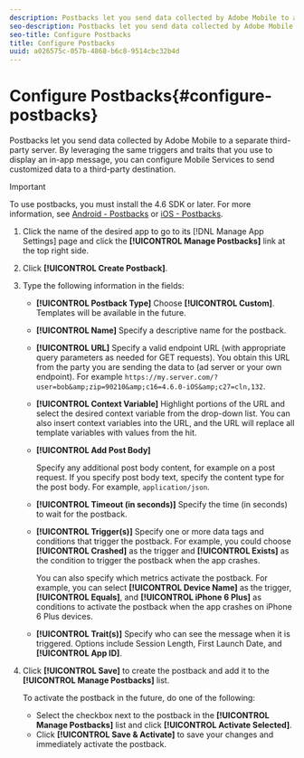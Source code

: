 ```yaml
---
description: Postbacks let you send data collected by Adobe Mobile to a separate third-party server. By leveraging the same triggers and traits that you use to display an in-app message, you can configure Mobile Services to send customized data to a third-party destination.
seo-description: Postbacks let you send data collected by Adobe Mobile to a separate third-party server. By leveraging the same triggers and traits that you use to display an in-app message, you can configure Mobile Services to send customized data to a third-party destination.
seo-title: Configure Postbacks
title: Configure Postbacks
uuid: a026575c-057b-4868-b6c8-9514cbc32b4d
---
```


# Configure Postbacks{#configure-postbacks}

Postbacks let you send data collected by Adobe Mobile to a separate third-party server. By leveraging the same triggers and traits that you use to display an in-app message, you can configure Mobile Services to send customized data to a third-party destination.

>[!IMPORTANT]
>
>To use postbacks, you must install the 4.6 SDK or later. For more information, see [Android - Postbacks](/help/android/analytics-main/postbacks/postbacks.md) or [iOS - Postbacks](/help/ios/analytics-main/postback/postback.md).

1. Click the name of the desired app to go to its [!DNL Manage App Settings] page and click the **[!UICONTROL Manage Postbacks]** link at the top right side.
1. Click **[!UICONTROL Create Postback]**. 
1. Type the following information in the fields:

   * **[!UICONTROL Postback Type]**
    Choose **[!UICONTROL Custom]**. Templates will be available in the future.

   * **[!UICONTROL Name]**
     Specify a descriptive name for the postback.

   * **[!UICONTROL URL]**
    Specify a valid endpoint URL (with appropriate query parameters as needed for GET requests). You obtain this URL from the party you are sending the data to (ad server or your own endpoint). For example `https://my.server.com/?user=bob&amp;zip=90210&amp;c16=4.6.0-iOS&amp;c27=cln,132`.

   * **[!UICONTROL Context Variable]**
   Highlight portions of the URL and select the desired context variable from the drop-down list. You can also insert context variables into the URL, and the URL will replace all template variables with values from the hit.

   * **[!UICONTROL Add Post Body]**

     Specify any additional post body content, for example on a post request. If you specify post body text, specify the content type for the post body. For example, `application/json`.

   * **[!UICONTROL Timeout (in seconds)]**
    Specify the time (in seconds) to wait for the postback.

   * **[!UICONTROL Trigger(s)]**
     Specify one or more data tags and conditions that trigger the postback. For example, you could choose **[!UICONTROL Crashed]** as the trigger and **[!UICONTROL Exists]** as the condition to trigger the postback when the app crashes. </p> <p>You can also specify which metrics activate the postback. For example, you can select **[!UICONTROL Device Name]** as the trigger, **[!UICONTROL Equals]**, and **[!UICONTROL iPhone 6 Plus]** as conditions to activate the postback when the app crashes on iPhone 6 Plus devices.

   * **[!UICONTROL Trait(s)]**
    Specify who can see the message when it is triggered. Options include <span class="uicontrol"> Session Length</span>, <span class="uicontrol"> First Launch Date</span>, and **[!UICONTROL App ID]**.

1. Click **[!UICONTROL Save]** to create the postback and add it to the **[!UICONTROL Manage Postbacks]** list.

   To activate the postback in the future, do one of the following:

    * Select the checkbox next to the postback in the **[!UICONTROL Manage Postbacks]** list and click **[!UICONTROL Activate Selected]**.
    * Click **[!UICONTROL Save & Activate]** to save your changes and immediately activate the postback.
